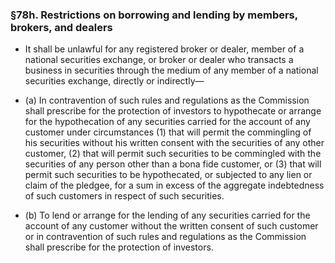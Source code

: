 ### §78h. Restrictions on borrowing and lending by members, brokers, and dealers
* It shall be unlawful for any registered broker or dealer, member of a national securities exchange, or broker or dealer who transacts a business in securities through the medium of any member of a national securities exchange, directly or indirectly—

* (a) In contravention of such rules and regulations as the Commission shall prescribe for the protection of investors to hypothecate or arrange for the hypothecation of any securities carried for the account of any customer under circumstances (1) that will permit the commingling of his securities without his written consent with the securities of any other customer, (2) that will permit such securities to be commingled with the securities of any person other than a bona fide customer, or (3) that will permit such securities to be hypothecated, or subjected to any lien or claim of the pledgee, for a sum in excess of the aggregate indebtedness of such customers in respect of such securities.

* (b) To lend or arrange for the lending of any securities carried for the account of any customer without the written consent of such customer or in contravention of such rules and regulations as the Commission shall prescribe for the protection of investors.
